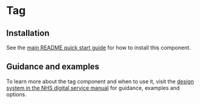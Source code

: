 # Tag

## Installation

See the [main README quick start guide](https://github.com/nhsuk/nhsuk-frontend#quick-start) for how to install this component.

## Guidance and examples

To learn more about the tag component and when to use it, visit the [design system in the NHS digital service manual](https://service-manual.nhs.uk/design-system/components/tag) for guidance, examples and options.
